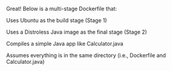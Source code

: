 Great! Below is a multi-stage Dockerfile that:

Uses Ubuntu as the build stage (Stage 1)

Uses a Distroless Java image as the final stage (Stage 2)

Compiles a simple Java app like Calculator.java

Assumes everything is in the same directory (i.e., Dockerfile and Calculator.java)
